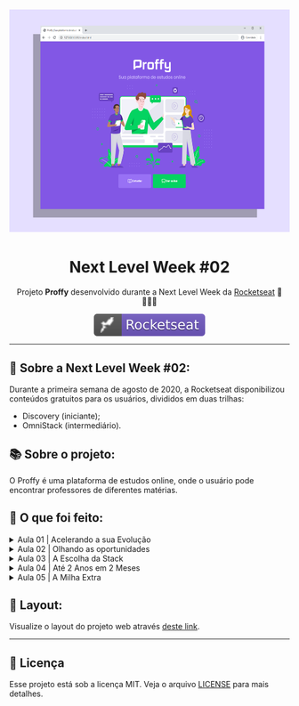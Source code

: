 <h1 align="center">
    <img alt="NextLevelWeek" title="#NextLevelWeek" src="/images/capa-readme.png" width="600" height="400"/>
</h1>
<h1 align="center">Next Level Week #02</h1>
<p align="center">Projeto <strong>Proffy</strong> desenvolvido durante a Next Level Week da <a href="https://rocketseat.com.br">Rocketseat</a> 🚀👩🏽‍🚀</p>
<p align="center">
<a href="https://rocketseat.com.br">
    <img alt="badge rocketseat" align="center" src="/images/rocket.svg">
  </a>

---

## 🚀 Sobre a Next Level Week #02: 

Durante a primeira semana de agosto de 2020, a Rocketseat disponibilizou conteúdos gratuitos para os usuários, divididos em duas trilhas:
- Discovery (iniciante);
- OmniStack (intermediário).


## 📚 Sobre o projeto:

O Proffy é uma plataforma de estudos online, onde o usuário pode encontrar professores de diferentes matérias.


## 📇 O que foi feito:

<details>
  <summary>Aula 01 | Acelerando a sua Evolução </summary>

- Durante a primeira aula conhecemos o método da Rocketseat e criamos a primeira página (index), iniciando o nosso aprendizado sobre HTML e CSS.

</details>

<details>
  <summary>Aula 02 | Olhando as oportunidades </summary>

- No segundo dia do NLW #2, descobrimos como acessar as melhores oportunidades no mercado e desenvolvemos a página study.

</details>

<details>
  <summary>Aula 03 | A Escolha da Stack </summary>

- Em breve.

</details>

<details>
  <summary>Aula 04 | Até 2 Anos em 2 Meses </summary>

- Em breve.

</details>

<details>
  <summary>Aula 05 | A Milha Extra </summary>

- Em breve.

</details>

</p>


## 🔖 Layout:

Visualize o layout do projeto web através [deste link](https://www.figma.com/file/GHGS126t7WYjnPZdRKChJF/Proffy-Web).

---

<!--
## 🧭 Como rodar o projeto

### Backend

Em breve.

### Front-end

Em breve.
-->

## :memo: Licença


Esse projeto está sob a licença MIT. Veja o arquivo [LICENSE](LICENSE.md) para mais detalhes.